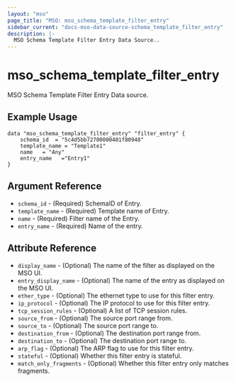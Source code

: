 ```yaml
---
layout: "mso"
page_title: "MSO: mso_schema_template_filter_entry"
sidebar_current: "docs-mso-data-source-schema_template_filter_entry"
description: |-
  MSO Schema Template Filter Entry Data Source..
---
```


# mso_schema_template_filter_entry #

MSO Schema Template Filter Entry Data source.

## Example Usage ##

```hcl
data "mso_schema_template_filter_entry" "filter_entry" {
    schema_id  = "5c4d5bb72700000401f80948"
    template_name = "Template1"
    name   = "Any"
    entry_name   ="Entry1"
}
```

## Argument Reference ##

* `schema_id` - (Required) SchemaID of Entry.
* `template_name` - (Required) Template name of Entry.
* `name` - (Required) Filter name of the Entry.
* `entry_name` - (Required) Name of the entry.



## Attribute Reference ##
* `display_name` - (Optional) The name of the filter as displayed on the MSO UI.
* `entry_display_name` - (Optional) The name of the entry as displayed on the MSO UI.
* `ether_type` - (Optional) The ethernet type to use for this filter entry.
* `ip_protocol` - (Optional) The IP protocol to use for this filter entry.
* `tcp_session_rules` - (Optional) A list of TCP session rules.
* `source_from` - (Optional) The source port range from.
* `source_to` - (Optional) The source port range to.
* `destination_from` - (Optional) The destination port range from.
* `destination_to` - (Optional) The destination port range to.
* `arp_flag` - (Optional) The ARP flag to use for this filter entry.
* `stateful` - (Optional) Whether this filter entry is stateful.
* `match_only_fragments` - (Optional) Whether this filter entry only matches fragments.

